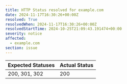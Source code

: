 ```yaml
---
title: HTTP Status resolved for example.com
date: 2024-11-17T16:30:26+00:00Z
resolved: True
resolvedWhen: 2024-11-17T16:30:26+00:00Z
resolvedStartTime: 2024-10-25T21:09:43.191474+00:00
severity: notice
affected:
  - example.com
section: issue
---
```


| Expected Statuses | Actual Status  |
|-------------------|----------------|
| 200, 301, 302 | 200 |
